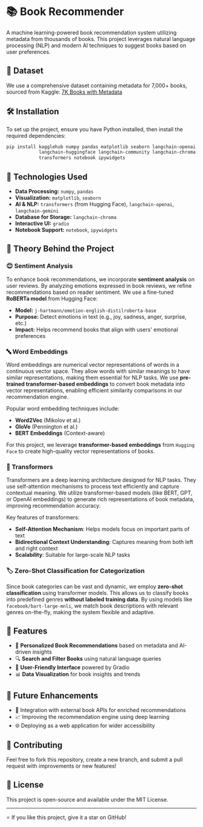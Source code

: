 # 📚 Book Recommender

A machine learning-powered book recommendation system utilizing metadata from thousands of books. This project leverages natural language processing (NLP) and modern AI techniques to suggest books based on user preferences.

## 📂 Dataset
We use a comprehensive dataset containing metadata for 7,000+ books, sourced from Kaggle:
[7K Books with Metadata](https://www.kaggle.com/datasets/dylanjcastillo/7k-books-with-metadata)

## 🛠 Installation
To set up the project, ensure you have Python installed, then install the required dependencies:

```sh
pip install kagglehub numpy pandas matplotlib seaborn langchain-openai \
            langchain-huggingface langchain-community langchain-chroma gradio \
            transformers notebook ipywidgets
```

## 🔧 Technologies Used
- **Data Processing:** `numpy`, `pandas`
- **Visualization:** `matplotlib`, `seaborn`
- **AI & NLP:** `transformers` (from Hugging Face), `langchain-openai`, `langchain-gemini`
- **Database for Storage:** `langchain-chroma`
- **Interactive UI:** `gradio`
- **Notebook Support:** `notebook`, `ipywidgets`

## 🧠 Theory Behind the Project

### 😊 Sentiment Analysis
To enhance book recommendations, we incorporate **sentiment analysis** on user reviews. By analyzing emotions expressed in book reviews, we refine recommendations based on reader sentiment. We use a fine-tuned **RoBERTa model** from Hugging Face:
- **Model:** `j-hartmann/emotion-english-distilroberta-base`
- **Purpose:** Detect emotions in text (e.g., joy, sadness, anger, surprise, etc.)
- **Impact:** Helps recommend books that align with users' emotional preferences

### 🔤 Word Embeddings
Word embeddings are numerical vector representations of words in a continuous vector space. They allow words with similar meanings to have similar representations, making them essential for NLP tasks. We use **pre-trained transformer-based embeddings** to convert book metadata into vector representations, enabling efficient similarity comparisons in our recommendation engine.

Popular word embedding techniques include:
- **Word2Vec** (Mikolov et al.)
- **GloVe** (Pennington et al.)
- **BERT Embeddings** (Context-aware)

For this project, we leverage **transformer-based embeddings** from `Hugging Face` to create high-quality vector representations of books.

### 🤖 Transformers
Transformers are a deep learning architecture designed for NLP tasks. They use self-attention mechanisms to process text efficiently and capture contextual meaning. We utilize transformer-based models (like BERT, GPT, or OpenAI embeddings) to generate rich representations of book metadata, improving recommendation accuracy.

Key features of transformers:
- **Self-Attention Mechanism**: Helps models focus on important parts of text
- **Bidirectional Context Understanding**: Captures meaning from both left and right context
- **Scalability**: Suitable for large-scale NLP tasks

### 🏷️ Zero-Shot Classification for Categorization
Since book categories can be vast and dynamic, we employ **zero-shot classification** using transformer models. This allows us to classify books into predefined genres **without labeled training data**. By using models like `facebook/bart-large-mnli`, we match book descriptions with relevant genres on-the-fly, making the system flexible and adaptive.

## 🚀 Features
- 📖 **Personalized Book Recommendations** based on metadata and AI-driven insights
- 🔍 **Search and Filter Books** using natural language queries
- 🎨 **User-Friendly Interface** powered by Gradio
- 📊 **Data Visualization** for book insights and trends

## 🔮 Future Enhancements
- 🔗 Integration with external book APIs for enriched recommendations
- 📈 Improving the recommendation engine using deep learning
- 🌐 Deploying as a web application for wider accessibility

## 🤝 Contributing
Feel free to fork this repository, create a new branch, and submit a pull request with improvements or new features!

## 📜 License
This project is open-source and available under the MIT License.

---
⭐ If you like this project, give it a star on GitHub!



